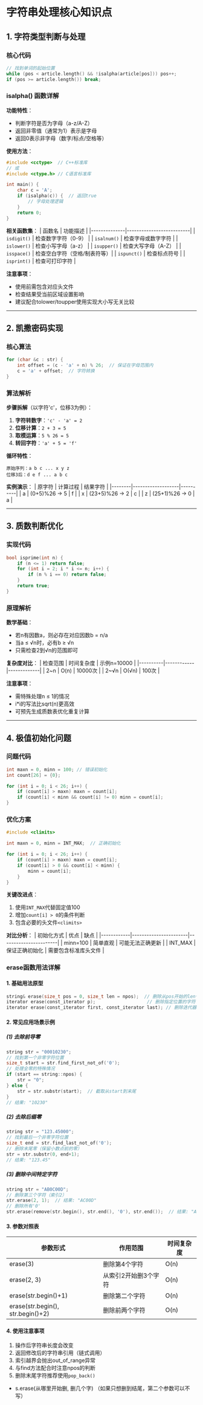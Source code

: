 # 字符串处理核心知识点

## 1. 字符类型判断与处理

### 核心代码
```cpp
// 找到单词的起始位置
while (pos < article.length() && !isalpha(article[pos])) pos++;
if (pos >= article.length()) break;
```

### isalpha() 函数详解
**功能特性**：
- 判断字符是否为字母（a-z/A-Z）
- 返回非零值（通常为1）表示是字母
- 返回0表示非字母（数字/标点/空格等）

**使用方法**：
```cpp
#include <cctype>  // C++标准库
// 或
#include <ctype.h> // C语言标准库

int main() {
    char c = 'A';
    if (isalpha(c)) {  // 返回true
        // 字母处理逻辑
    }
    return 0;
}
```

**相关函数集**：
| 函数名       | 功能描述                   |
|--------------|--------------------------|
| `isdigit()`  | 检查数字字符（0-9）        |
| `isalnum()`  | 检查字母或数字字符         |
| `islower()`  | 检查小写字母（a-z）        |
| `isupper()`  | 检查大写字母（A-Z）        |
| `isspace()`  | 检查空白字符（空格/制表符等）|
| `ispunct()`  | 检查标点符号               |
| `isprint()`  | 检查可打印字符             |

**注意事项**：
- 使用前需包含对应头文件
- 检查结果受当前区域设置影响
- 建议配合tolower/toupper使用实现大小写无关比较

---

## 2. 凯撒密码实现

### 核心算法
```cpp
for (char &c : str) {
    int offset = (c - 'a' + n) % 26;  // 保证在字母范围内
    c = 'a' + offset;  // 字符转换
}
```

### 算法解析
**步骤拆解**（以字符'c'，位移3为例）：
1. **字符转数字**：`'c' - 'a' = 2`
2. **位移计算**：`2 + 3 = 5`
3. **取模运算**：`5 % 26 = 5`
4. **转回字符**：`'a' + 5 = 'f'`

**循环特性**：
```
原始序列：a b c ... x y z
位移3后：d e f ... a b c
```

**实例演示**：
| 原字符 | 计算过程          | 结果字符 |
|--------|-------------------|----------|
| a      | (0+5)%26 → 5      | f        |
| x      | (23+5)%26 → 2     | c        |
| z      | (25+1)%26 → 0     | a        |

---

## 3. 质数判断优化

### 实现代码
```cpp
bool isprime(int n) {
    if (n <= 1) return false;
    for (int i = 2; i * i <= n; i++) {
        if (n % i == 0) return false;
    }
    return true;
}
```

### 原理解析
**数学基础**：
- 若n有因数a，则必存在对应因数b = n/a
- 当a ≤ √n时，必有b ≥ √n
- 只需检查2到√n的范围即可

**复杂度对比**：
| 检查范围  | 时间复杂度 | 示例n=10000 |
|----------|------------|-------------|
| 2~n      | O(n)       | 10000次     |
| 2~√n     | O(√n)      | 100次       |

**注意事项**：
- 需特殊处理n ≤ 1的情况
- i*i的写法比sqrt(n)更高效
- 可预先生成质数表优化重复计算

---

## 4. 极值初始化问题

### 问题代码
```cpp
int maxn = 0, minn = 100; // 错误初始化
int count[26] = {0};

for (int i = 0; i < 26; i++) {
    if (count[i] > maxn) maxn = count[i];
    if (count[i] < minn && count[i] != 0) minn = count[i];
}
```

### 优化方案
```cpp
#include <climits>

int maxn = 0, minn = INT_MAX;  // 正确初始化

for (int i = 0; i < 26; i++) {
    if (count[i] > maxn) maxn = count[i];
    if (count[i] > 0 && count[i] < minn) {
        minn = count[i];
    }
}
```

**关键改进点**：
1. 使用`INT_MAX`代替固定值100
2. 增加`count[i] > 0`的条件判断
3. 包含必要的头文件`<climits>`

**对比分析**：
| 初始化方式 | 优点                  | 缺点                  |
|------------|-----------------------|-----------------------|
| minn=100   | 简单直观              | 可能无法正确更新      |
| INT_MAX    | 保证正确初始化        | 需要包含标准库头文件  |
### erase函数用法详解

#### 1. 基础用法原型
```cpp
string& erase(size_t pos = 0, size_t len = npos);  // 删除从pos开始的len个字符
iterator erase(const_iterator p);                   // 删除指定位置的字符
iterator erase(const_iterator first, const_iterator last); // 删除迭代器区间
```

#### 2. 常见应用场景示例

##### (1) 去除前导零
```cpp
string str = "00010230";
// 找到第一个非零字符位置
size_t start = str.find_first_not_of('0');
// 处理全零的特殊情况
if (start == string::npos) {
    str = "0";
} else {
    str = str.substr(start);  // 截取从start到末尾
}
// 结果: "10230"
```

##### (2) 去除后缀零
```cpp
string str = "123.45000";
// 找到最后一个非零字符位置
size_t end = str.find_last_not_of('0');
// 删除末尾零（保留小数点前的零）
str = str.substr(0, end+1);  
// 结果: "123.45"
```

##### (3) 删除中间特定字符
```cpp
string str = "AB0C00D";
// 删除第三个字符（索引2）
str.erase(2, 1);  // 结果: "AC00D"
// 删除所有'0'
str.erase(remove(str.begin(), str.end(), '0'), str.end());  // 结果: "ACD"
```

#### 3. 参数对照表
| 参数形式                | 作用范围               | 时间复杂度 |
|-------------------------|-----------------------|------------|
| erase(3)                | 删除第4个字符         | O(n)       |
| erase(2, 3)             | 从索引2开始删3个字符  | O(n)       | 
| erase(str.begin()+1)    | 删除第二个字符         | O(n)       |
| erase(str.begin(), str.begin()+2) | 删除前两个字符 | O(n)       |

#### 4. 使用注意事项
1. 操作后字符串长度会改变
2. 返回修改后的字符串引用（链式调用）
3. 索引越界会抛出out_of_range异常
4. 与find方法配合时注意npos的判断
5. 删除末尾字符推荐使用`pop_back()`
- s.erase(从哪里开始删, 删几个字)
（如果只想删到结尾，第二个参数可以不写）